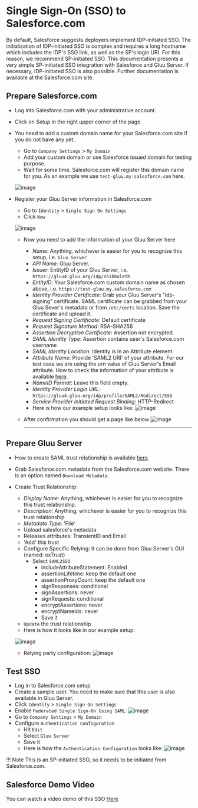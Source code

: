 # Single Sign-On (SSO) to Salesforce.com

By default, Salesforce suggests deployers implement IDP-initiated SSO. The initialization of IDP-initiated SSO is complex and requires a long hostname which includes the IDP's SSO link, as well as the SP's login URI. For this reason, we recommend SP-initiated SSO. This documentation presents a very simple SP-initiated SSO integration with Salesforce and Gluu Server. If necessary, IDP-initiated SSO is also possible. Further documentation is available at the Salesforce.com site.

## Prepare Salesforce.com

- Log into Salesforce.com with your administrative account.
- Click on _Setup_ in the right upper corner of the page.
- You need to add a custom domain name for your Salesforce.com site if
  you do not have any yet.
  - Go to `Company Settings` > `My Domain`
  - Add your custom domain or use Salesforce issued domain for testing purpose. 
  - Wait for some time. Salesforce.com will register this domain name
  for you. As an example we use `test-gluu.my.salesforce.com` here.

  ![image](../../img/integration/Salesforce_myDomain.png)

* Register your Gluu Server information in Salesforce.com
   * Go to `Identity` > `Single Sign On Settings`
   * Click `New`

  ![image](../../img/integration/Salesforce_SSO_setting.png)

   * Now you need to add the information of your Gluu Server here
     * _Name_: Anything, whichever is easier for you to recognize this
       setup, i.e. `Gluu Server`
     * _API Name_: Gluu Server.
     * _Issuer_: EntityID of your Gluu Server, i.e. `https://gluu4.gluu.org/idp/shibboleth`
     * _EntityID_: Your Salesforce.com custom domain name as chosen
       above, i.e. `https://test-gluu.my.salesforce.com`
     * _Identity Provider Certificate_: Grab your Gluu Server's "idp-signing"
       certificate. SAML certificate can be grabbed from your Gluu Sever's
       metadata or from `/etc/certs` location. Save the certificate and upload it.
     * _Request Signing Certificate_: Default certificate
     * _Request Signature Method_: RSA-SHA256
     * _Assertion Decryption Certificate_: Assertion not encrypted.
     * _SAML Identity Type_: Assertion contains user's Salesforce.com username
     * _SAML Identity Location_: Identity is in an Attribute element
     * _Attribute Name_: Provide 'SAML2 URI' of your attribute. For our test case we are using the urn value of Gluu Server's Email attribute. How to check the information of your attribute is available [here](../../admin-guide/attribute.md).
     * _NameID Format_: Leave this field empty.
     * _Identity Provider Login URL_: `https://gluu4.gluu.org/idp/profile/SAML2/Redirect/SSO`
     * _Service Provider Initiated Request Binding_: HTTP-Redirect
     * Here is how our example setup looks like:
     ![image](../../img/integration/Salesforce_SSO_setting_gluu4_config.png)

  * After confirmation you should get a page like below
     ![image](../../img/integration/Salesforce_SSO_setting_gluu4_confirmation.png)
     
     ********************************************************************************************

## Prepare Gluu Server

* How to create SAML trust relationship is available [here](../../admin-guide/saml.md). 
* Grab Salesforce.com metadata from the Salesforce.com website. There is
  an option named `Download Metadata`. 
* Create Trust Relationship:
  * _Display Name_: Anything, whichever is easier for you to recognize this trust relationship.
  * _Description_: Anything, whichever is easier for you to recognize this trust relationship
  * _Metadata Type_: 'File'
  * Upload salesforce's metadata
  * Releases attributes: TransientID and Email
  * 'Add' this trust
  * Configure Specific Relying: It can be done from Gluu Server's GUI (named: oxTrust)
    * Select `SAML2SSO`
        * includeAttributeStatement: Enabled
        * assertionLifetime: keep the default one
        * assertionProxyCount: keep the default one
        * signResponses: conditional
        * signAssertions: never
        * signRequests: conditional
        * encryptAssertions: never
        * encryptNameIds: never
        * Save it
  * `Update` the trust relationship
  * Here is how it looks like in our example setup:

  ![image](../../img/integration/Salesforce_SSO_setting_gluu4_Trust_Relationship.png)
    * Relying party configuration: ![image](../../img/integration/Salesforce_SSO_setting_gluu4_TR_relying_party.png)


## Test SSO

- Log in to Salesforce.com setup
- Create a sample user. You need to make sure that this user is also available in Gluu Server. 
- Click `Identity` > `Single Sign On Settings`
- Enable `Federated Single Sign-On Using SAML`: 
    ![image](../../img/integration/Salesforce_Enable_Federation_2.png)
- Go to `Company Settings` > `My Domain`
- Configure `Authentication Configuration`
  - Hit `Edit`
  - Select `Gluu Server`
  - Save it
  - Here is how the `Authentication Configuration` looks like:
    ![image](../../img/integration/Salesforce_Authentication_Configuration2.png)

!!! Note
    This is an SP-initiated SSO, so it needs to be initiated from Salesforce.com.

## Salesforce Demo Video
You can watch a video demo of this SSO [Here](https://youtu.be/G7xeXyHWLmE)
